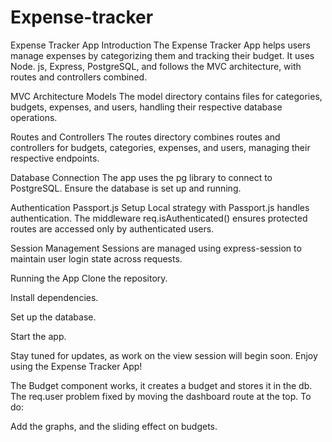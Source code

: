 # Expense-tracker

Expense Tracker App
Introduction
The Expense Tracker App helps users manage expenses by 
categorizing them and tracking their budget. It uses Node.
js, Express, PostgreSQL, and follows the MVC architecture, 
with routes and controllers combined.

MVC Architecture
Models
The model directory contains files for categories, budgets, 
expenses, and users, handling their respective database 
operations.

Routes and Controllers
The routes directory combines routes and controllers for 
budgets, categories, expenses, and users, managing their 
respective endpoints.

Database Connection
The app uses the pg library to connect to PostgreSQL. Ensure 
the database is set up and running.

Authentication
Passport.js Setup
Local strategy with Passport.js handles authentication. The 
middleware req.isAuthenticated() ensures protected routes 
are accessed only by authenticated users.

Session Management
Sessions are managed using express-session to maintain user 
login state across requests.

Running the App
Clone the repository.

Install dependencies.

Set up the database.

Start the app.

Stay tuned for updates, as work on the view session will 
begin soon. Enjoy using the Expense Tracker App!

The Budget component works, it creates a budget and stores it in the db.
The req.user problem fixed by moving the dashboard route at the top.
To do:

Add the graphs, and the sliding effect on budgets.